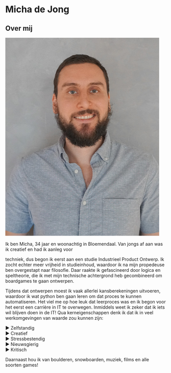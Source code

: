 # Micha de Jong

## Over mij

![Dit ben ik](00_includes/Foto_Micha.jpg)  

Ik ben Micha, 34 jaar en woonachtig in Bloemendaal. Van jongs af aan was ik creatief en had ik aanleg voor

techniek, dus begon ik eerst aan een studie Industrieel Product Ontwerp. Ik zocht echter meer vrijheid in studieinhoud, 
waardoor ik na mijn propedeuse ben overgestapt naar filosofie. Daar raakte ik gefascineerd door logica en speltheorie, 
die ik met mijn technische achtergrond heb gecombineerd om boardgames te gaan ontwerpen.

Tijdens dat ontwerpen moest ik vaak allerlei kansberekeningen uitvoeren, waardoor ik wat python ben gaan leren 
om dat proces te kunnen automatiseren. Het viel me op hoe leuk dat leerproces was en ik begon voor het eerst een carrière 
in IT te overwegen. Inmiddels weet ik zeker dat ik iets wil blijven doen in de IT! Qua kerneigenschappen denk ik dat ik
in veel werkomgevingen van waarde zou kunnen zijn:  

► Zelfstandig  
► Creatief  
► Stressbestendig  
► Nieuwsgierig  
► Kritisch  

Daarnaast hou ik van boulderen, snowboarden, muziek, films en alle soorten games!
